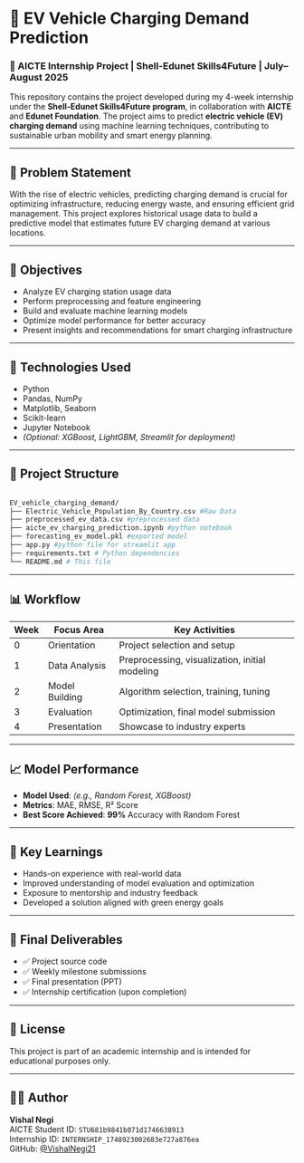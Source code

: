 # 🚗 EV Vehicle Charging Demand Prediction

### 🌱 AICTE Internship Project | Shell-Edunet Skills4Future | July–August 2025

This repository contains the project developed during my 4-week internship under the **Shell-Edunet Skills4Future program**, in collaboration with **AICTE** and **Edunet Foundation**. The project aims to predict **electric vehicle (EV) charging demand** using machine learning techniques, contributing to sustainable urban mobility and smart energy planning.

---

## 📌 Problem Statement

With the rise of electric vehicles, predicting charging demand is crucial for optimizing infrastructure, reducing energy waste, and ensuring efficient grid management. This project explores historical usage data to build a predictive model that estimates future EV charging demand at various locations.

---

## 🎯 Objectives

- Analyze EV charging station usage data
- Perform preprocessing and feature engineering
- Build and evaluate machine learning models
- Optimize model performance for better accuracy
- Present insights and recommendations for smart charging infrastructure

---

## 🧠 Technologies Used

- Python
- Pandas, NumPy
- Matplotlib, Seaborn
- Scikit-learn
- Jupyter Notebook
- *(Optional: XGBoost, LightGBM, Streamlit for deployment)*

---

## 📁 Project Structure

```bash

EV_vehicle_charging_demand/
├── Electric_Vehicle_Population_By_Country.csv #Raw Data
├── preprocessed_ev_data.csv #preprocessed data
├── aicte_ev_charging_prediction.ipynb #python notebook
├── forecasting_ev_model.pkl #exported model
├── app.py #python file for streamlit app
├── requirements.txt # Python dependencies
└── README.md # This file
```
---

## 📊 Workflow

| Week | Focus Area     | Key Activities                                      |
|------|----------------|-----------------------------------------------------|
| 0    | Orientation     | Project selection and setup                         |
| 1    | Data Analysis   | Preprocessing, visualization, initial modeling      |
| 2    | Model Building  | Algorithm selection, training, tuning               |
| 3    | Evaluation      | Optimization, final model submission                |
| 4    | Presentation    | Showcase to industry experts                        |

---

## 📈 Model Performance

- **Model Used**: *(e.g., Random Forest, XGBoost)*
- **Metrics**: MAE, RMSE, R² Score
- **Best Score Achieved**: **99%** Accuracy with Random Forest

---

## 📌 Key Learnings

- Hands-on experience with real-world data
- Improved understanding of model evaluation and optimization
- Exposure to mentorship and industry feedback
- Developed a solution aligned with green energy goals

---

## 🏁 Final Deliverables

- ✅ Project source code
- ✅ Weekly milestone submissions
- ✅ Final presentation (PPT)
- ✅ Internship certification (upon completion)

---

## 📜 License

This project is part of an academic internship and is intended for educational purposes only.

---

## 🙋‍♂️ Author

**Vishal Negi**  
AICTE Student ID: `STU681b9841b071d1746638913`  
Internship ID: `INTERNSHIP_1748923002683e727a876ea`  
GitHub: [@VishalNegi21](https://github.com/VishalNegi21)
